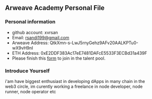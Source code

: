 ## Arweave Academy Personal File

### Personal information

- github account: xvrsan
- Email: rsandi199@gmail.com
- Arweave Address: QtkXmn-s-LwJ5rnyGehz9AFv20AALKPTu0-wX9vH9nI
- ETH Address: 0xE2DDF383Ac17eE7481DAFcE5533F3ECBd31a439F
- Please finish this [form](https://docs.google.com/forms/d/e/1FAIpQLSfWA5fIIcBgmRppm3jNz5vmf9Mai_QMVil-2pO4r7YKn_Zhtw/viewform?usp=sf_link) to join in the talent pool.

### Introduce Yourself
 i'am have biggest enthusiast in developing dApps in many chain in the web3 circle, im curently working a freelance in node developer, node runner, node operator etc
